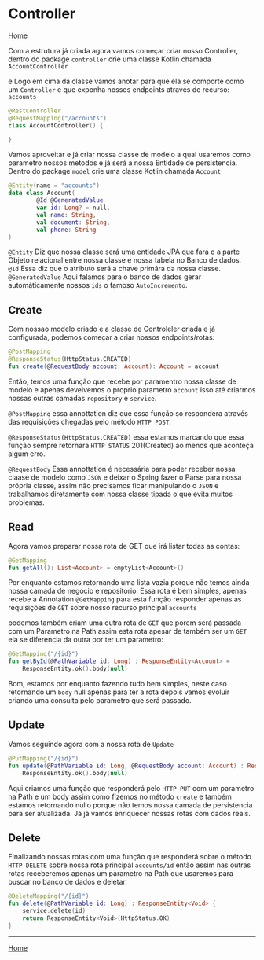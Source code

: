 # Controller

[Home](../README.md)

Com a estrutura já criada agora vamos começar criar nosso Controller,
dentro do package `controller` crie uma classe Kotlin chamada `AccountController`

e Logo em cima da classe vamos anotar para que ela se comporte como um `Controller` e que exponha nossos endpoints através do recurso: `accounts`

```kotlin
@RestController
@RequestMapping("/accounts")
class AccountController() {

}
```

Vamos aproveitar e já criar nossa classe de modelo a qual usaremos como parametro nossos metodos e já será a nossa Entidade de persistencia.   
Dentro do package `model` crie uma classe Kotlin chamada `Account`

```kotlin
@Entity(name = "accounts")
data class Account(
        @Id @GeneratedValue
        var id: Long? = null,
        val name: String,
        val document: String,
        val phone: String
)
```

`@Entity` Diz que nossa classe será uma entidade JPA que fará o a parte Objeto relacional entre nossa classe e nossa tabela no Banco de dados.   
`@Id` Essa diz que o atributo será a chave primára da nossa classe.   
`@GeneratedValue` Aqui falamos para o banco de dados gerar automáticamente nossos `ids` o famoso `AutoIncremento`.

## Create

Com nossao modelo criado e a classe de Controleler criada e já configurada, podemos começar a criar nossos endpoints/rotas:

```kotlin
@PostMapping
@ResponseStatus(HttpStatus.CREATED)
fun create(@RequestBody account: Account): Account = account
```

Então, temos uma função que recebe por paramentro nossa classe de modelo e apenas develvemos o proprio parametro `account` isso até criarmos nossas outras camadas `repository` e `service`.

`@PostMapping` essa annottation diz que essa função so respondera através das requisições chegadas pelo método `HTTP POST`.

`@ResponseStatus(HttpStatus.CREATED)` essa estamos marcando que essa função sempre retornara `HTTP STATUS` 201(Created) ao menos que aconteça algum erro.

`@RequestBody` Essa annottation é necessária para poder receber nossa claase de modelo como `JSON` e deixar o Spring fazer o Parse para nossa própria classe, assim não precisamos ficar manipulando o `JSON` e trabalhamos diretamente com nossa classe tipada o que evita muitos problemas.


## Read

Agora vamos preparar nossa rota de GET que irá listar todas as contas:

```kotlin
@GetMapping
fun getAll(): List<Account> = emptyList<Account>()
```

Por enquanto estamos retornando uma lista vazia porque não temos ainda nossa camada de negócio e repositorio.
Essa rota é bem simples, apenas recebe a Annotation `@GetMapping` para esta função responder apenas as requisições de `GET` sobre nosso recurso principal `accounts`

podemos também criam uma outra rota de `GET` que porem será passada com um Parametro na Path assim esta rota apesar de também ser um `GET` ela se diferencia da outra por ter um parametro:

```kotlin
@GetMapping("/{id}")
fun getById(@PathVariable id: Long) : ResponseEntity<Account> =
    ResponseEntity.ok().body(null)
```

Bom, estamos por enquanto fazendo tudo bem simples, neste caso retornando um `body` null apenas para ter a rota depois vamos evoluir criando uma consulta pelo parametro que será passado.

## Update

Vamos seguindo agora com a nossa rota de `Update`

```kotlin
@PutMapping("/{id}")
fun update(@PathVariable id: Long, @RequestBody account: Account) : ResponseEntity<Account> = 
    ResponseEntity.ok().body(null)
```
Aqui criamos uma função que responderá pelo `HTTP PUT` com um parametro na Path e um body assim como fizemos no método `create` e também estamos retornando nullo porque não temos nossa camada de persistencia para ser atualizada. Já já vamos enriquecer nossas rotas com dados reais.

## Delete

Finalizando nossas rotas com uma função que responderá sobre o método `HTTP DELETE` sobre nossa rota principal `accounts/id` então assim nas outras rotas receberemos apenas um parametro na Path que usaremos para buscar no banco de dados e deletar.

```kotlin
@DeleteMapping("/{id}")
fun delete(@PathVariable id: Long) : ResponseEntity<Void> {
    service.delete(id)
    return ResponseEntity<Void>(HttpStatus.OK)
}
```


---
[Home](../README.md)